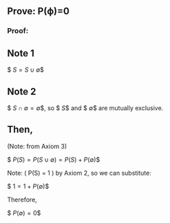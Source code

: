 ## Prove: P(ϕ)=0

### Proof:
## Note 1
$$\ S = S \cup \emptyset \$$

## Note 2
$$\ S \cap \emptyset = \emptyset \$$, so $$\ S \$$ and $$\ \emptyset \$$ are mutually exclusive.

## Then, 
\(Note: from Axiom 3)

$$\ P(S) = P(S \cup \emptyset) = P(S) + P(\emptyset) \$$

Note: \( P(S) = 1 \) by Axiom 2, so we can substitute:

$$\ 1 = 1 + P(\emptyset) \$$

Therefore,

$$\ P(\emptyset) = 0 \$$
